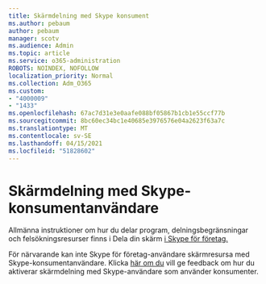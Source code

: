 ```yaml
---
title: Skärmdelning med Skype konsument
ms.author: pebaum
author: pebaum
manager: scotv
ms.audience: Admin
ms.topic: article
ms.service: o365-administration
ROBOTS: NOINDEX, NOFOLLOW
localization_priority: Normal
ms.collection: Adm_O365
ms.custom:
- "4000009"
- "1433"
ms.openlocfilehash: 67ac7d31e3e0aafe088bf05867b1cb1e55ccf77b
ms.sourcegitcommit: 8bc60ec34bc1e40685e3976576e04a2623f63a7c
ms.translationtype: MT
ms.contentlocale: sv-SE
ms.lasthandoff: 04/15/2021
ms.locfileid: "51828602"
---
```

# <a name="screen-sharing-with-skype-consumer-users"></a>Skärmdelning med Skype-konsumentanvändare

Allmänna instruktioner om hur du delar program, delningsbegränsningar och felsökningsresurser finns i Dela din skärm [i Skype för företag.](https://support.microsoft.com/office/share-and-present-content-from-skype-meetings-app-skype-for-business-web-app-234b0c06-a88d-4707-904c-4fd6c571fc01)  

För närvarande kan inte Skype för företag-användare skärmresursa med Skype-konsumentanvändare. Klicka [här om du](https://www.skypefeedback.com/forums/299913-generally-available/suggestions/12335259-enable-screen-sharing-to-consumer-skype-users) vill ge feedback om hur du aktiverar skärmdelning med Skype-användare som använder konsumenter. 
